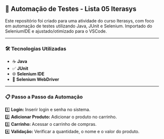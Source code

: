 ## 🚀 Automação de Testes - Lista 05 Iterasys

Este repositório foi criado para uma atividade do curso Iterasys, com foco em automação de testes utilizando Java, JUnit e Selenium.
Importado do SeleniumIDE e ajustado/otimizado para o VSCode.

---

### 🛠️ Tecnologias Utilizadas
- ☕ **Java**  
- ✅ **JUnit**  
- 🌐 **Selenium IDE**  
- 🚗 **Selenium WebDriver**

---

### 📋 Passo a Passo da Automação
1️⃣ **Login:** Inserir login e senha no sistema.  
2️⃣ **Adicionar Produto:** Adicionar o produto no carrinho.  
3️⃣ **Carrinho:** Acessar o carrinho de compras.  
4️⃣ **Validação:** Verificar a quantidade, o nome e o valor do produto.

